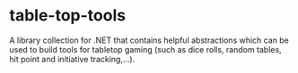 # table-top-tools
A library collection for .NET that contains helpful abstractions which can be used to build tools for tabletop gaming (such as dice rolls, random tables, hit point and initiative tracking,...).

